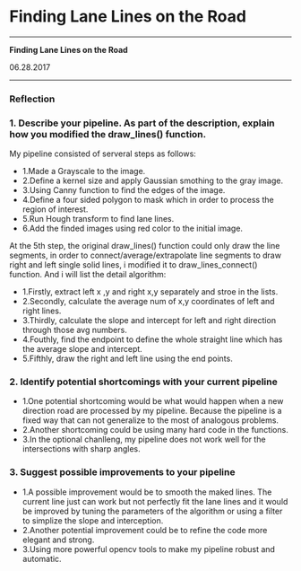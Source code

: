 # **Finding Lane Lines on the Road** 

---

**Finding Lane Lines on the Road**

06.28.2017

---

### Reflection

### 1. Describe your pipeline. As part of the description, explain how you modified the draw_lines() function.

My pipeline consisted of serveral steps as follows:

* 1.Made a Grayscale to the image.
* 2.Define a kernel size and apply Gaussian smothing to the gray image.
* 3.Using Canny function to find the edges of the image.
* 4.Define a four sided polygon to mask which in order to process the region of interest.
* 5.Run Hough transform to find lane lines.
* 6.Add the finded images using red color to the initial image.

At the 5th step, the original draw_lines() function could only draw the line segments, in order to connect/average/extrapolate line segments to draw right and left single solid lines, i modified it to draw_lines_connect() function. And i will list the detail algorithm:

* 1.Firstly, extract left x ,y and right x,y separately and stroe in the lists.
* 2.Secondly, calculate the average num of x,y coordinates of left and right lines.
* 3.Thirdly, calculate the slope and intercept for left and right direction through those avg numbers.
* 4.Fouthly, find the endpoint to define the whole straight line which has the average slope and intercept.
* 5.Fifthly, draw the right and left line using the end points.


### 2. Identify potential shortcomings with your current pipeline

* 1.One potential shortcoming would be what would happen when a new direction road are processed by my pipeline. Because the  pipeline is a fixed way that can not generalize to the most  of analogous problems. 
* 2.Another shortcoming could be using many hard code in the functions.  
* 3.In  the optional chanlleng, my pipeline does not work well for the intersections with sharp angles.


### 3. Suggest possible improvements to your pipeline

* 1.A possible improvement would be to smooth the maked lines. The current line just can work but not perfectly fit the lane lines and it would be improved by tuning the parameters of the algorithm or using a filter to simplize the slope and interception.
* 2.Another potential improvement could be to refine the code more elegant and strong.
* 3.Using more powerful opencv tools to make my pipeline robust and automatic.